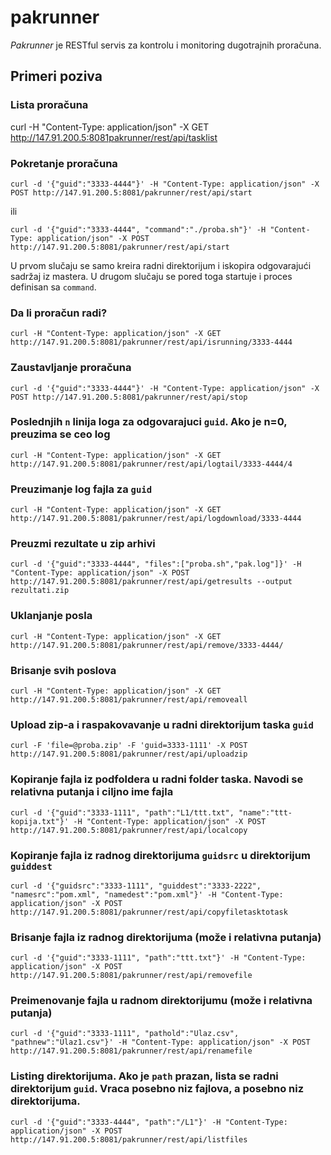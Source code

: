 # pakrunner

*Pakrunner* je RESTful servis za kontrolu i monitoring dugotrajnih proračuna. 

## Primeri poziva

### Lista proračuna
curl -H "Content-Type: application/json" -X GET http://147.91.200.5:8081pakrunner/rest/api/tasklist

### Pokretanje proračuna
`curl -d '{"guid":"3333-4444"}' -H "Content-Type: application/json" -X POST http://147.91.200.5:8081/pakrunner/rest/api/start`

ili

`curl -d '{"guid":"3333-4444", "command":"./proba.sh"}' -H "Content-Type: application/json" -X POST http://147.91.200.5:8081/pakrunner/rest/api/start`

U prvom slučaju se samo kreira radni direktorijum i iskopira odgovarajući sadržaj iz mastera. U drugom slučaju se pored toga startuje i proces definisan sa `command`.

### Da li proračun radi?
`curl -H "Content-Type: application/json" -X GET http://147.91.200.5:8081/pakrunner/rest/api/isrunning/3333-4444`

### Zaustavljanje proračuna
`curl -d '{"guid":"3333-4444"}' -H "Content-Type: application/json" -X POST http://147.91.200.5:8081/pakrunner/rest/api/stop`

### Poslednjih `n` linija loga za odgovarajuci `guid`. Ako je n=0, preuzima se ceo log
`curl -H "Content-Type: application/json" -X GET http://147.91.200.5:8081/pakrunner/rest/api/logtail/3333-4444/4`

### Preuzimanje log fajla za `guid`
`curl -H "Content-Type: application/json" -X GET http://147.91.200.5:8081/pakrunner/rest/api/logdownload/3333-4444`

### Preuzmi rezultate u zip arhivi
`curl -d '{"guid":"3333-4444", "files":["proba.sh","pak.log"]}' -H "Content-Type: application/json" -X POST http://147.91.200.5:8081/pakrunner/rest/api/getresults --output rezultati.zip`

### Uklanjanje posla
`curl -H "Content-Type: application/json" -X GET http://147.91.200.5:8081/pakrunner/rest/api/remove/3333-4444/`

### Brisanje svih poslova
`curl -H "Content-Type: application/json" -X GET http://147.91.200.5:8081/pakrunner/rest/api/removeall`

### Upload zip-a i raspakovavanje u radni direktorijum taska `guid`
`curl -F 'file=@proba.zip' -F 'guid=3333-1111' -X POST http://147.91.200.5:8081/pakrunner/rest/api/uploadzip`

### Kopiranje fajla iz podfoldera u radni folder taska. Navodi se relativna putanja i ciljno ime fajla
`curl -d '{"guid":"3333-1111", "path":"L1/ttt.txt", "name":"ttt-kopija.txt"}' -H "Content-Type: application/json" -X POST http://147.91.200.5:8081/pakrunner/rest/api/localcopy`

### Kopiranje fajla iz radnog direktorijuma `guidsrc` u direktorijum `guiddest`
`curl -d '{"guidsrc":"3333-1111", "guiddest":"3333-2222", "namesrc":"pom.xml", "namedest":"pom.xml"}' -H "Content-Type: application/json" -X POST http://147.91.200.5:8081/pakrunner/rest/api/copyfiletasktotask`

### Brisanje fajla iz radnog direktorijuma (može i relativna putanja)
`curl -d '{"guid":"3333-1111", "path":"ttt.txt"}' -H "Content-Type: application/json" -X POST http://147.91.200.5:8081/pakrunner/rest/api/removefile`

### Preimenovanje fajla u radnom direktorijumu (može i relativna putanja)
`curl -d '{"guid":"3333-1111", "pathold":"Ulaz.csv", "pathnew":"Ulaz1.csv"}' -H "Content-Type: application/json" -X POST http://147.91.200.5:8081/pakrunner/rest/api/renamefile`

### Listing direktorijuma. Ako je `path` prazan, lista se radni direktorijum `guid`. Vraca posebno niz fajlova, a posebno niz direktorijuma.
`curl -d '{"guid":"3333-4444", "path":"/L1"}' -H "Content-Type: application/json" -X POST http://147.91.200.5:8081/pakrunner/rest/api/listfiles`


